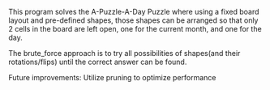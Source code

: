 This program solves the A-Puzzle-A-Day Puzzle where using a fixed board layout and pre-defined shapes, those shapes can be arranged so that only 2 cells in the board are left open, one for the current month, and one for the day.

The brute_force approach is to try all possibilities of shapes(and their rotations/flips) until the correct answer can be found.

Future improvements:
Utilize pruning to optimize performance